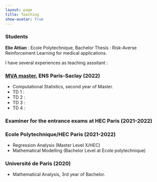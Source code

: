 ```yaml
---
layout: page
title: Teaching
show-avatar: True
---
```


### Students 

**Elie Attian** : Ecole Polytechnique, Bachelor Thesis : Risk-Averse Reinforcement Learning for medical applications.

I have several experiences as teaching asssitant :

### [MVA master](https://www.master-mva.com/), ENS Paris-Saclay (2022)

*  Computational Statistics, second year of Master.
*  TD 1 :
*  TD 2 :
*  TD 3 :
*  TD 4 :

### Examiner for the entrance exams at HEC Paris (2021-2022)

### Ecole Polytechnique/HEC Paris (2021-2022)

* Regression Analysis (Master Level X/HEC)
* Mathematical Modelling (Bachelor Level at Ecole polytechnique)

### Université de Paris (2020)

* Mathematical Analysis, 3rd year of Bachelor.

<p>&nbsp;</p>

